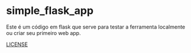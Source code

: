 # simple_flask_app
Este é um código em flask que serve para testar a ferramenta localmente ou criar seu primeiro web app.

[LICENSE](LICENSE)